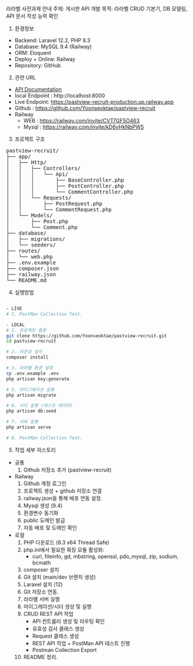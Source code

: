 라라벨 사전과제 안내
주제: 게시판 API 개발
목적: 라라벨 CRUD 기본기, DB 모델링, API 문서 작성 능력 확인

1. 환경정보
- Backend: Laravel 12.2, PHP 8.3
- Database: MySQL 9.4 (Railway)
- ORM: Eloquent
- Deploy + Online: Railway
- Repository: GitHub

2. 관련 URL
- [API Documentation](./API_DOCS.md)
- local Endpoint : http://localhost:8000
- Live Endpoint: https://pastview-recruit-production.up.railway.app
- Github : https://github.com/Yoonseoktae/pastview-recruit
- Railway 
    - WEB : https://railway.com/invite/CVT7GF5O463
    - Mysql : https://railway.com/invite/kD6yHkNbPW5

3. 프로젝트 구조
<pre>
pastview-recruit/
├── app/
│   ├── Http/
│   │   ├── Controllers/
│   │   │   └── Api/
│   │   │       ├── BaseController.php
│   │   │       ├── PostController.php
│   │   │       └── CommentController.php
│   │   └── Requests/
│   │       ├── PostRequest.php
│   │       └── CommentRequest.php
│   └── Models/
│       ├── Post.php
│       └── Comment.php
├── database/
│   ├── migrations/
│   └── seeders/
├── routes/
│   └── web.php
├── .env.example
├── composer.json
├── railway.json
└── README.md
</pre>

4. 실행방법
```bash

- LIVE
# 1. PostMan Collection Test.

- LOCAL
# 1. 프로젝트 클론
git clone https://github.com/Yoonseoktae/pastview-recruit.git
cd pastview-recruit

# 2. 의존성 설치
composer install

# 3. 라라벨 환경 설정
cp .env.example .env
php artisan key:generate

# 5. 마이그레이션 실행
php artisan migrate

# 6. 시더 실행 (테스트 데이터)
php artisan db:seed

# 7. 서버 실행
php artisan serve

# 8. PostMan Collection Test.
```

5. 작업 세부 히스토리
- 공통
    1. Github 저장소 추가 (pastview-recruit)
- Railway
    1. Github 계정 로그인
    2. 프로젝트 생성 + github 저장소 연결
    3. railway.json을 통해 배포 연동 설정.
    4. Mysql 생성 (9.4)
    5. 환경변수 동기화
    6. public 도메인 발급
    7. 자동 배포 및 도메인 확인
- 로컬
    1. PHP 다운로드 (8.3 x64 Thread Safe)
    2. php.ini에서 필요한 확장 모듈 활성화:
        - curl, fileinfo, gd, mbstring, openssl, pdo_mysql, zip, sodium, bcmath
    3. composer 설치
    4. Git 설치 (main/dev 브랜치 생성)
    5. Laravel 설치  (12)
    6. Git 저장소 연동.
    7. 라라벨 서버 실행
    8. 마이그레이션/시더 생성 및 실행
    9. CRUD REST API 작업
        - API 컨트롤러 생성 및 라우팅 확인
        - 유효성 검사 클래스 생성 
        - Request 클래스 생성
        - REST API 작업 + PostMan API 테스트 진행
        - Postman Collection Export
    10. README 정리.
    
        

